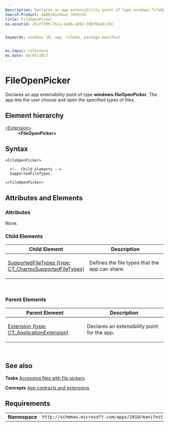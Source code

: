 ```yaml
---
Description: Declares an app extensibility point of type windows.fileOpenPicker.
Search.Product: eADQiWindows 10XVcnh
title: FileOpenPicker
ms.assetid: 25af7399-25ca-4a8b-a892-396f6b4d170c


keywords: windows 10, uwp, schema, package manifest


ms.topic: reference
ms.date: 04/05/2017
---
```


# FileOpenPicker




Declares an app extensibility point of type **windows.fileOpenPicker**. The app lets the user choose and open the specified types of files.

## Element hierarchy

<dl>
<dt><a href="element-extension.md">&lt;Extension&gt;</a></dt>
<dd><b>&lt;FileOpenPicker&gt;</b></dd>
</dl>

## Syntax

``` syntax
<FileOpenPicker>

  <!-- Child elements -->
  SupportedFileTypes

</FileOpenPicker>
```

## Attributes and Elements


### Attributes

None.

### Child Elements

<table>
<colgroup>
<col width="50%" />
<col width="50%" />
</colgroup>
<thead>
<tr class="header">
<th>Child Element</th>
<th>Description</th>
</tr>
</thead>
<tbody>
<tr class="odd">
<td><a href="element-2-supportedfiletypes.md">SupportedFileTypes (type: CT_CharmsSupportedFileTypes)</a> </td>
<td><p>Defines the file types that the app can share.</p></td>
</tr>
</tbody>
</table>

 

### Parent Elements

<table>
<colgroup>
<col width="50%" />
<col width="50%" />
</colgroup>
<thead>
<tr class="header">
<th>Parent Element</th>
<th>Description</th>
</tr>
</thead>
<tbody>
<tr class="odd">
<td><a href="element-extension.md">Extension (type: CT_ApplicationExtension)</a> </td>
<td><p>Declares an extensibility point for the app.</p></td>
</tr>
</tbody>
</table>

 

## See also


**Tasks**
[Accessing files with file pickers](/previous-versions/windows/apps/hh465174(v=win.10))

**Concepts**
[App contracts and extensions](/previous-versions/windows/apps/hh464906(v=win.10))

## Requirements

|               |                                                             |
|---------------|-------------------------------------------------------------|
| **Namespace** | `http://schemas.microsoft.com/appx/2010/manifest` |

 

 